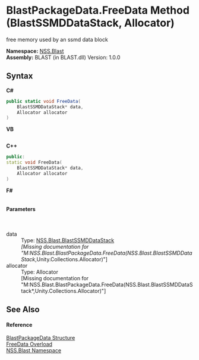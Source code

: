 # BlastPackageData.FreeData Method (BlastSSMDDataStack, Allocator)
 

free memory used by an ssmd data block

**Namespace:**&nbsp;<a href="88b55311-4a89-0894-e27a-e157e443c7f7.md">NSS.Blast</a><br />**Assembly:**&nbsp;BLAST (in BLAST.dll) Version: 1.0.0

## Syntax

**C#**<br />
``` C#
public static void FreeData(
	BlastSSMDDataStack* data,
	Allocator allocator
)
```

**VB**<br />
``` VB

```

**C++**<br />
``` C++
public:
static void FreeData(
	BlastSSMDDataStack* data, 
	Allocator allocator
)
```

**F#**<br />
``` F#

```


#### Parameters
&nbsp;<dl><dt>data</dt><dd>Type: <a href="0f4f1f7f-e862-bea9-18e1-be0225e19ae1.md">NSS.Blast.BlastSSMDDataStack</a>*<br />\[Missing <param name="data"/> documentation for "M:NSS.Blast.BlastPackageData.FreeData(NSS.Blast.BlastSSMDDataStack*,Unity.Collections.Allocator)"\]</dd><dt>allocator</dt><dd>Type: Allocator<br />\[Missing <param name="allocator"/> documentation for "M:NSS.Blast.BlastPackageData.FreeData(NSS.Blast.BlastSSMDDataStack*,Unity.Collections.Allocator)"\]</dd></dl>

## See Also


#### Reference
<a href="08d36c75-b5dc-8eaf-5936-daa952653fa2.md">BlastPackageData Structure</a><br /><a href="eed07fff-54f4-e569-da2c-a752828853a4.md">FreeData Overload</a><br /><a href="88b55311-4a89-0894-e27a-e157e443c7f7.md">NSS.Blast Namespace</a><br />